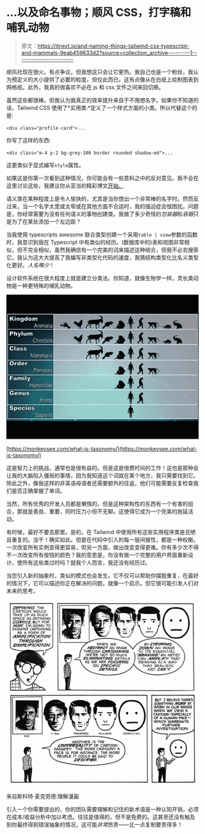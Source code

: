# …以及命名事物；顺风 CSS，打字稿和哺乳动物

> 原文：<https://itnext.io/and-naming-things-tailwind-css-typescript-and-mammals-9eab459633d2?source=collection_archive---------1----------------------->

顺风社现在很火。有点争议，但我想这只会让它更热。我自己也是一个粉丝，我认为预定义的大小提供了必要的粒度，但仅此而已。这有点像从在白纸上绘制图表到网格纸。此外，我真的很喜欢不必在 js 和 css 文件之间来回切换。

虽然这些都很棒，但我认为我真正的效率提升来自于不用想名字。如果你不知道的话，Tailwind CSS 使用了*实用类:*定义了一个样式方面的小类。所以代替这个的是:

`<div class="profile-card">...`

你写了这样的东西:

`<div class="m-4 p-2 bg-grey-100 border rounded shadow-md">...`

这更类似于显式编写`style`属性。

如果这是你第一次看到这种情况，你可能会有一些意料之中的反对意见。我不会在这里讨论这些，我建议你从亚当的精彩博文[开始。](https://adamwathan.me/css-utility-classes-and-separation-of-concerns/)

语义类在某种程度上是令人愉快的，尤其是当你想出一个非常棒的名字时。然而反过来，当一个名字太宽或太窄或在其他方面不合适时，我的强迫症会很困扰。问题是，你经常需要为没有任何语义的事物创建类。我做了多少奇怪的*包装器*和*容器*只是为了在某处添加一个左边距？

当我使用 typescripts awesome 联合类型创建一个采用`table | view`参数的函数时，我意识到我在 Typescript 中有类似的经历。(数据库中的)表和视图非常相似，但不完全相似，虽然我确信有一个完美的词来描述这种结合，但我不必去搜索它。我认为这大大提高了我编写非类型化代码的速度，我猜结构类型化比名义类型化更好。*人名略少*！

设计软件系统在很大程度上就是建立分类法。你知道，就像生物学一样。灵长类动物是一种更特殊的哺乳动物。

![](img/3c68325dbeddb132ee1e404534c388ef.png)

[https://monkeysee.com/what-is-taxonomy/](https://monkeysee.com/what-is-taxonomy/)

这是智力上的挑战，通常也是很有益的。但是这是很费时间的工作！这也是那种会让我的大脑陷入僵局的事情，因为我知道这个词就在某个地方，我只需要找到它。除此之外，像我这样的非英语母语者还需要额外的往返，他们可能需要反复检查我们是否正确掌握了单词。

当然，所有优秀的开发人员都是懒惰的，但是这种架构性的东西有一个有害的组合，那就是善良、重要，同时压力小但不无聊。这使得它成为一个完美的拖延活动。

有时候，最好不要去那里。是的，在 Tailwind 中使用所有这些实用程序类是丑陋且重复的。没干！确实如此。但是在代码中引入的每一层间接性，都是一种权衡。一次改变所有实例变得更容易，但另一方面，做出改变变得更难。你有多少次不得不一次改变所有按钮的颜色？我的意思是，你没有做一个完整的用户界面重新设计，使所有这些类过时吗？就我个人而言，我还没有经历过。

当您引入新的抽象时，类似的模式也会发生。它不仅可以帮助你摆脱重复，在最好的情况下，它可以描述你正在解决的问题，就像一个启示。但它很可能引发人们对未来的思考。

![](img/edd6e0e0cb3a9fd88c72ba5d440b006c.png)

来自斯科特·麦克劳德:理解漫画

引入一个你需要提出的、你的团队需要理解和记住的新术语是一种认知开销，必须在成本/收益分析中加以考虑。往往是值得的，但不是免费的。这甚至还没有触及到你最终得到错误抽象的情况，这可能*非常*昂贵——比一点复制要贵得多！
